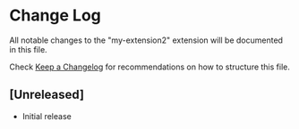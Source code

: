 # Change Log

All notable changes to the "my-extension2" extension will be documented in this file.

Check [Keep a Changelog](http://keepachangelog.com/) for recommendations on how to structure this file.

## [Unreleased]

- Initial release